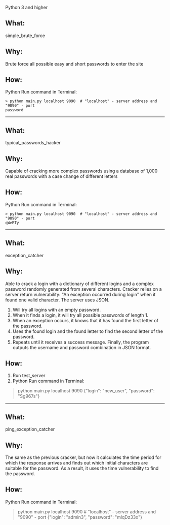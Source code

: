 Python 3 and higher

## What:
simple_brute_force

## Why:
Brute force all possible easy and short passwords to enter the site

## How:
Python Run command in Terminal:
```
> python main.py localhost 9090  # "localhost" - server address and "9090" - port
password
```

-------------------------------------------------------------------------------

## What:
typical_passwords_hacker

## Why:
Capable of cracking more complex passwords using a database of 1,000 real
passwords with a case change of different letters

## How:
Python Run command in Terminal:
```
> python main.py localhost 9090  # "localhost" - server address and "9090" - port
qWeRTy
```

-------------------------------------------------------------------------------

## What:
exception_catcher

## Why:
Able to crack a login with a dictionary of different logins and a complex
password randomly generated from several characters.
Cracker relies on a server return vulnerability: "An exception occurred during
login" when it found one valid character.
The server uses JSON.
1. Will try all logins with an empty password.
2. When it finds a login, it will try all possible passwords of length 1.
3. When an exception occurs, it knows that it has found the first letter of the
password.
4. Uses the found login and the found letter to find the second letter of the
password.
5. Repeats until it receives a success message.
Finally, the program outputs the username and password combination in JSON
format.

## How:
1. Run test_server
2. Python Run command in Terminal:
> python main.py localhost 9090
{"login": "new_user", "password": "Sg967s"}

-------------------------------------------------------------------------------

## What:
ping_exception_catcher

## Why:
The same as the previous cracker, but now it calculates the time period for which
the response arrives and finds out which initial characters are suitable for the
password.
As a result, it uses the time vulnerability to find the password.

## How:
Python Run command in Terminal:
> python main.py localhost 9090  # "localhost" - server address and "9090" - port
{"login": "admin3", "password": "mlqDz33x"}
